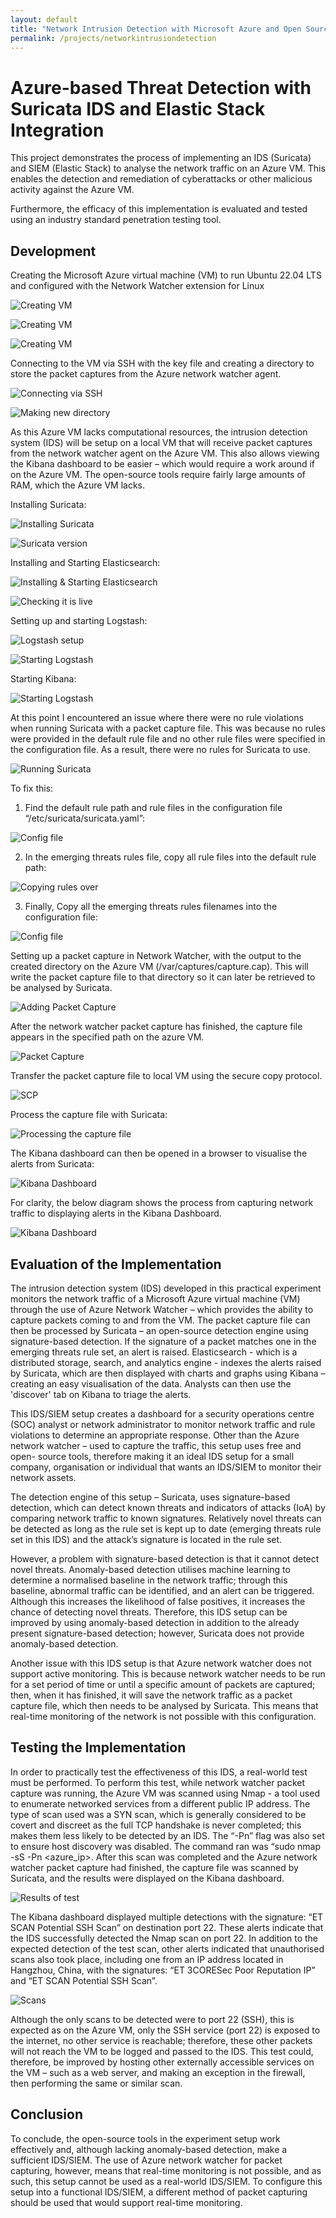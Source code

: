 ```yaml
---
layout: default
title: "Network Intrusion Detection with Microsoft Azure and Open Source Tools"
permalink: /projects/networkintrusiondetection
---
```

# Azure-based Threat Detection with Suricata IDS and Elastic Stack Integration

This project demonstrates the process of implementing an IDS (Suricata) and SIEM (Elastic Stack) to analyse the network traffic on an Azure VM. This enables the detection and remediation of cyberattacks or other malicious activity against the Azure VM.  

Furthermore, the efficacy of this implementation is evaluated and tested using an industry standard penetration testing tool. 

## Development

Creating the Microsoft Azure virtual machine (VM) to run Ubuntu 22.04 LTS and configured with
the Network Watcher extension for Linux

![Creating VM](/assets/images/project01/1.png)

![Creating VM](/assets/images/project01/2.png)

![Creating VM](/assets/images/project01/3.png)


Connecting to the VM via SSH with the key file and creating a directory to store the packet captures from the Azure network watcher agent.

![Connecting via SSH](/assets/images/project01/4.png)

![Making new directory](/assets/images/project01/5.png)

As this Azure VM lacks computational resources, the intrusion detection system (IDS) will be setup on a local VM that will receive packet captures from the network watcher agent on the Azure VM. This also allows viewing the Kibana dashboard to be easier – which would require a work around if on the Azure VM. The open-source tools require fairly large amounts of RAM, which the Azure VM lacks.

Installing Suricata:

![Installing Suricata](/assets/images/project01/6.png)

![Suricata version](/assets/images/project01/7.png)

Installing and Starting Elasticsearch:

![Installing & Starting Elasticsearch](/assets/images/project01/8.png)

![Checking it is live](/assets/images/project01/9.png)

Setting up and starting Logstash:

![Logstash setup](/assets/images/project01/10.png)

![Starting Logstash](/assets/images/project01/11.png)

Starting Kibana:

![Starting Logstash](/assets/images/project01/12.png)

At this point I encountered an issue where there were no rule violations when running Suricata with a packet capture file. This was because no rules were provided in the default rule file and no other rule files were specified in the configuration file. As a result, there were no rules for Suricata to use. 

![Running Suricata](/assets/images/project01/13.png)

To fix this:

1. Find the default rule path and rule files in the configuration file “/etc/suricata/suricata.yaml”:

![Config file](/assets/images/project01/14.png)

2. In the emerging threats rules file, copy all rule files into the default rule path:

![Copying rules over](/assets/images/project01/15.png)

3. Finally, Copy all the emerging threats rules filenames into the configuration file:

![Config file](/assets/images/project01/16.png)

Setting up a packet capture in Network Watcher, with the output to the created directory on the Azure VM (/var/captures/capture.cap). This will write the packet capture file to that directory so it can later be retrieved to be analysed by Suricata.

![Adding Packet Capture](/assets/images/project01/17.png)

After the network watcher packet capture has finished, the capture file appears in the specified path on the azure VM.

![Packet Capture](/assets/images/project01/18.png)

Transfer the packet capture file to local VM using the secure copy protocol.

![SCP](/assets/images/project01/19.png)

Process the capture file with Suricata:

![Processing the capture file](/assets/images/project01/20.png)

The Kibana dashboard can then be opened in a browser to visualise the alerts from Suricata:

![Kibana Dashboard](/assets/images/project01/21.png)

For clarity, the below diagram shows the process from capturing network traffic to displaying alerts in the Kibana Dashboard.

![Kibana Dashboard](/assets/images/project01/project_diagram.png)

## Evaluation of the Implementation

The intrusion detection system (IDS) developed in this practical experiment monitors the network traffic of a Microsoft Azure virtual machine (VM) through the use of Azure Network Watcher – which provides the ability to capture packets coming to and from the VM. The packet capture file can then be processed by Suricata – an open-source detection engine using signature-based detection. If the signature of a packet matches one in the emerging threats rule set, an alert is raised. Elasticsearch - which is a distributed storage, search, and analytics engine - indexes the alerts raised by Suricata, which are then displayed with charts and graphs using Kibana – creating an easy visualisation of the data. Analysts can then use the 'discover' tab on Kibana to triage the alerts.

This IDS/SIEM setup creates a dashboard for a security operations centre (SOC) analyst or network administrator to monitor network traffic and rule violations to determine an appropriate response. Other than the Azure network watcher – used to capture the traffic, this setup uses free and open- source tools, therefore making it an ideal IDS setup for a small company, organisation or individual that wants an IDS/SIEM to monitor their network assets.

The detection engine of this setup – Suricata, uses signature-based detection, which can detect known threats and indicators of attacks (IoA) by comparing network traffic to known signatures. Relatively novel threats can be detected as long as the rule set is kept up to date (emerging threats rule set in this IDS) and the attack’s signature is located in the rule set.

However, a problem with signature-based detection is that it cannot detect novel threats. Anomaly-based detection utilises machine learning to determine a normalised baseline in the network traffic; through this baseline, abnormal traffic can be identified, and an alert can be triggered. Although this increases the likelihood of false positives, it increases the chance of detecting novel threats. Therefore, this IDS setup can be improved by using anomaly-based detection in addition to the already present signature-based detection; however, Suricata does not provide anomaly-based detection.

Another issue with this IDS setup is that Azure network watcher does not support active monitoring. This is because network watcher needs to be run for a set period of time or until a specific amount of packets are captured; then, when it has finished, it will save the network traffic as a packet capture file, which then needs to be analysed by Suricata. This means that real-time monitoring of the network is not possible with this configuration.

## Testing the Implementation

In order to practically test the effectiveness of this IDS, a real-world test must be performed. To perform this test, while network watcher packet capture was running, the Azure VM was scanned
using Nmap - a tool used to enumerate networked services from a different public IP address. The type of scan used was a SYN scan, which is generally considered to be covert and discreet as the full TCP handshake is never completed; this makes them less likely to be detected by an IDS. The “-Pn” flag was also set to ensure host discovery was disabled. The command ran was “sudo nmap -sS -Pn <azure_ip>. After this scan was completed and the Azure network watcher packet capture had finished, the capture file was scanned by Suricata, and the results were displayed on the Kibana dashboard.

![Results of test](/assets/images/project01/22.png)

The Kibana dashboard displayed multiple detections with the signature: “ET SCAN Potential SSH Scan” on destination port 22. These alerts indicate that the IDS successfully detected the Nmap scan on port 22. In addition to the expected detection of the test scan, other alerts indicated that unauthorised scans also took place, including one from an IP address located in Hangzhou, China, with the signatures: “ET 3CORESec Poor Reputation IP” and “ET SCAN Potential SSH Scan”.

![Scans](/assets/images/project01/23.png)

Although the only scans to be detected were to port 22 (SSH), this is expected as on the Azure VM, only the SSH service (port 22) is exposed to the internet, no other service is reachable; therefore,
these other packets will not reach the VM to be logged and passed to the IDS. This test could, therefore, be improved by hosting other externally accessible services on the VM – such as a web server, and making an exception in the firewall, then performing the same or similar scan.

## Conclusion

To conclude, the open-source tools in the experiment setup work effectively and, although lacking anomaly-based detection, make a sufficient IDS/SIEM. The use of Azure network watcher for packet
capturing, however, means that real-time monitoring is not possible, and as such, this setup cannot be used as a real-world IDS/SIEM. To configure this setup into a functional IDS/SIEM, a different method of packet capturing should be used that would support real-time monitoring.


